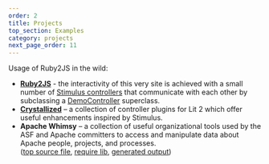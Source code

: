 ```yaml
---
order: 2
title: Projects
top_section: Examples
category: projects
next_page_order: 11
---
```


Usage of Ruby2JS in the wild:

* **[Ruby2JS](https://ruby2js.com/examples)** - the interactivity of this very
  site is achieved with a small number of
  [Stimulus controllers](https://github.com/ruby2js/ruby2js/tree/master/demo/controllers)
  that communicate with each other by subclassing a
  [DemoController](https://github.com/ruby2js/ruby2js/blob/master/demo/livedemo.js.rb)
  superclass.
* **[Crystallized](https://github.com/whitefusionhq/crystallized)** – a collection of controller plugins for Lit 2 which offer useful enhancements inspired by Stimulus.
* **Apache Whimsy** – a collection of useful organizational tools used by the ASF and Apache committers to access and manipulate data about Apache people, projects, and processes.  
  ([top source file](https://github.com/apache/whimsy/blob/master/www/board/agenda/views/app.js.rb), [require lib](https://github.com/apache/whimsy/tree/master/www/board/agenda/views), [generated output](https://whimsy.apache.org/board/agenda/app.js))
